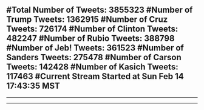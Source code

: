 #Total Number of Tweets: 3855323 
#Number of Trump Tweets: 1362915
#Number of Cruz Tweets: 726174
#Number of Clinton Tweets: 482247
#Number of Rubio Tweets: 388798
#Number of Jeb! Tweets: 361523
#Number of Sanders Tweets: 275478
#Number of Carson Tweets: 142428
#Number of Kasich Tweets: 117463
#Current Stream Started at Sun Feb 14 17:43:35 MST
---
---
---
